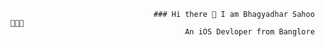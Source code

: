                                     ### Hi there 👋 I am Bhagyadhar Sahoo 👨🏾‍💻
                                           An iOS Devloper from Banglore 
<!--
**bhagyadharsahoo/bhagyadharsahoo** is a ✨ _special_ ✨ repository because its `README.md` (this file) appears on your GitHub profile.

Here are some ideas to get you started:

- 🔭 I’m currently working on ...
- 🌱 I’m currently learning ...
- 👯 I’m looking to collaborate on ...
- 🤔 I’m looking for help with ...
- 💬 Ask me about ...
- 📫 How to reach me: ...
- 😄 Pronouns: ...
- ⚡ Fun fact: ...
-->
